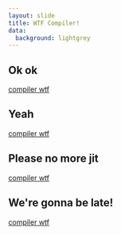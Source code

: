 ```yaml
---
layout: slide
title: WTF Compiler!
data:
  background: lightgrey
---
```

<section markdown="1">

## Ok ok

[compiler wtf]("/assets/compiler-wtf0.dot.png")

</section>

<section markdown="1">

## Yeah

[compiler wtf]("/assets/compiler-wtf1.dot.png")

</section>

<section markdown="1">

## Please no more jit

[compiler wtf]("/assets/compiler-wtf2.dot.png")

</section>

<section markdown="1" data-background="hotpink">

## We're gonna be late!

[compiler wtf]("/assets/compiler-wtf3.dot.png")

</section>
